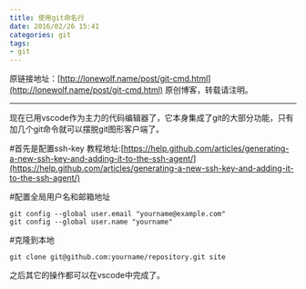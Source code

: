 ```yaml
---
title: 使用git命名行
date: 2016/02/26 15:41
categories: git
tags: 
- git
---
```

原链接地址：[http://lonewolf.name/post/git-cmd.html](http://lonewolf.name/post/git-cmd.html)
原创博客，转载请注明。

---

现在已用vscode作为主力的代码编辑器了，它本身集成了git的大部分功能，只有加几个git命令就可以摆脱git图形客户端了。

#首先是配置ssh-key
教程地址:[https://help.github.com/articles/generating-a-new-ssh-key-and-adding-it-to-the-ssh-agent/](https://help.github.com/articles/generating-a-new-ssh-key-and-adding-it-to-the-ssh-agent/)

#配置全局用户名和邮箱地址

```shell
git config --global user.email "yourname@example.com"
git config --global user.name "yourname"
```

#克隆到本地

```shell
git clone git@github.com:yourname/repository.git site
```

之后其它的操作都可以在vscode中完成了。
